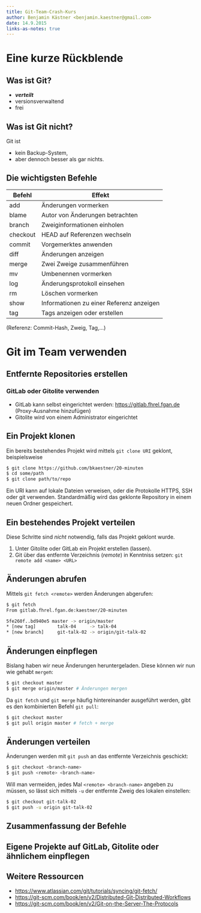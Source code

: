 ```yaml
---
title: Git-Team-Crash-Kurs
author: Benjamin Kästner <benjamin.kaestner@gmail.com>
date: 14.9.2015
links-as-notes: true
---
```

# Eine kurze Rückblende
## Was ist Git?

- ***verteilt***
- versionsverwaltend
- frei

## Was ist Git nicht?

Git ist

- kein Backup-System,
- aber dennoch besser als gar nichts.

## Die wichtigsten Befehle

Befehl   | Effekt
---------|---------------------------------
add      | Änderungen vormerken
blame    | Autor von Änderungen betrachten
branch   | Zweiginformationen einholen
checkout | HEAD auf Referenzen wechseln
commit   | Vorgemerktes anwenden
diff     | Änderungen anzeigen
merge    | Zwei Zweige zusammenführen
mv       | Umbenennen vormerken
log      | Änderungsprotokoll einsehen
rm       | Löschen vormerken
show     | Informationen zu einer Referenz anzeigen
tag      | Tags anzeigen oder erstellen

(Referenz: Commit-Hash, Zweig, Tag,…)

# Git im Team verwenden
## Entfernte Repositories erstellen
### GitLab oder Gitolite verwenden
- GitLab kann selbst eingerichtet werden: https://gitlab.fhrel.fgan.de (Proxy-Ausnahme hinzufügen)
- Gitolite wird von einem Administrator eingerichtet

## Ein Projekt klonen
Ein bereits bestehendes Projekt wird mittels `git clone URI` geklont, beispielsweise


```bash
$ git clone https://github.com/bkaestner/20-minuten
$ cd some/path
$ git clone path/to/repo
```
Ein URI kann auf lokale Dateien verweisen, oder die Protokolle HTTPS, SSH oder git verwenden.
Standardmäßig wird das geklonte Repository in einem neuen Ordner gespeichert.

## Ein bestehendes Projekt verteilen
Diese Schritte sind _nicht_ notwendig, falls das Projekt geklont wurde.

1. Unter Gitolite oder GitLab ein Projekt erstellen (lassen).
2. Git über das entfernte Verzeichnis (*remote*) in Kenntniss setzen:
   `git remote add <name> <URL>`

## Änderungen abrufen
Mittels `git fetch <remote>` werden Änderungen abgerufen:


```bash
$ git fetch
From gitlab.fhrel.fgan.de:kaestner/20-minuten

5fe260f..bd940e5 master -> origin/master
* [new tag]        talk-04     -> talk-04
* [new branch]     git-talk-02 -> origin/git-talk-02
```

## Änderungen einpflegen
Bislang haben wir neue Änderungen heruntergeladen. Diese können wir nun wie gehabt `merge`n:

```bash
$ git checkout master
$ git merge origin/master # Änderungen mergen
```

Da `git fetch` und `git merge` häufig hintereinander ausgeführt werden, gibt es
den kombinierten Befehl `git pull`:

```bash
$ git checkout master
$ git pull origin master # fetch + merge
```

## Änderungen verteilen
Änderungen werden mit `git push` an das entfernte Verzeichnis geschickt:

```bash
$ git checkout <branch-name>
$ git push <remote> <branch-name>
```

Will man vermeiden, jedes Mal `<remote> <branch-name>` angeben zu müssen, so lässt sich
mittels `-u` der entfernte Zweig des lokalen einstellen:

```bash
$ git checkout git-talk-02
$ git push -u origin git-talk-02
```
## Zusammenfassung der Befehle

## Eigene Projekte auf GitLab, Gitolite oder ähnlichem einpflegen

## Weitere Ressourcen
- https://www.atlassian.com/git/tutorials/syncing/git-fetch/
- https://git-scm.com/book/en/v2/Distributed-Git-Distributed-Workflows
- https://git-scm.com/book/en/v2/Git-on-the-Server-The-Protocols